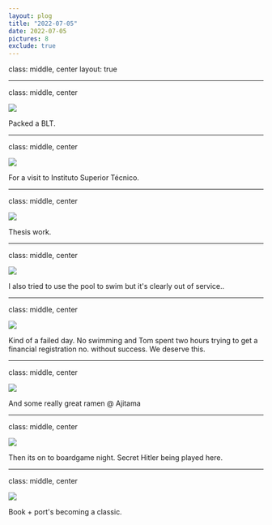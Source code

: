 ```yaml
---
layout: plog
title: "2022-07-05"
date: 2022-07-05
pictures: 8
exclude: true
---
```


class: middle, center
layout: true

---

class: middle, center

<img class="plog-picture" src="{{ site.baseurl }}/img/plog/2022-07-05/01.jpg" />

Packed a BLT.

---

class: middle, center

<img class="plog-picture" src="{{ site.baseurl }}/img/plog/2022-07-05/02.jpg" />

For a visit to Instituto Superior Técnico.

---

class: middle, center

<img class="plog-picture" src="{{ site.baseurl }}/img/plog/2022-07-05/03.jpg" />

Thesis work.

---

class: middle, center

<img class="plog-picture" src="{{ site.baseurl }}/img/plog/2022-07-05/04.jpg" />

I also tried to use the pool to swim but it's clearly out of service..

---

class: middle, center

<img class="plog-picture" src="{{ site.baseurl }}/img/plog/2022-07-05/05.jpg" />

Kind of a failed day. No swimming and Tom spent two hours trying to get a financial registration no. without success. We deserve this.

---

class: middle, center

<img class="plog-picture" src="{{ site.baseurl }}/img/plog/2022-07-05/06.jpeg" />

And some really great ramen @ Ajitama

---

class: middle, center

<img class="plog-picture" src="{{ site.baseurl }}/img/plog/2022-07-05/07.jpg" />

Then its on to boardgame night. Secret Hitler being played here.

---

class: middle, center

<img class="plog-picture" src="{{ site.baseurl }}/img/plog/2022-07-05/08.jpg" />

Book + port's becoming a classic.

